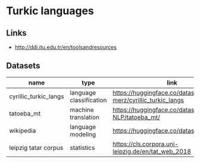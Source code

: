 # Turkic languages

## Links

* http://ddi.itu.edu.tr/en/toolsandresources


## Datasets

| name | type | link |
| ---- | ---- | ---- | 
| cyrillic_turkic_langs | language classification | https://huggingface.co/datasets/tatiana-merz/cyrillic_turkic_langs |
| tatoeba_mt| machine translation | https://huggingface.co/datasets/Helsinki-NLP/tatoeba_mt/
| wikipedia | language modeling | https://huggingface.co/datasets/wikipedia |
| leipzig tatar corpus | statistics | https://cls.corpora.uni-leipzig.de/en/tat_web_2018 |